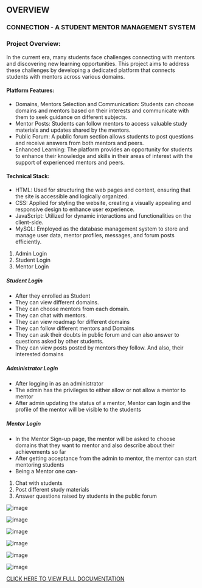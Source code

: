 ## OVERVIEW
### CONNECTION - A STUDENT MENTOR MANAGEMENT SYSTEM
### Project Overview:
In the current era, many students face challenges connecting with mentors and discovering new learning opportunities.
This project aims to address these challenges by developing a dedicated platform that connects students with mentors across various domains.

#### Platform Features:
- Domains, Mentors Selection and Communication: Students can choose domains and mentors based on their interests and communicate with them to seek guidance on different subjects.
- Mentor Posts: Students can follow mentors to access valuable study materials and updates shared by the mentors.
- Public Forum: A public forum section allows students to post questions and receive answers from both mentors and peers.
- Enhanced Learning: The platform provides an opportunity for students to enhance their knowledge and skills in their areas of interest with the support of experienced mentors and peers.

#### Technical Stack:
- HTML: Used for structuring the web pages and content, ensuring that the site is accessible and logically organized.
- CSS: Applied for styling the website, creating a visually appealing and responsive design to enhance user experience.
- JavaScript: Utilized for dynamic interactions and functionalities on the client-side.
- MySQL: Employed as the database management system to store and manage user data, mentor profiles, messages, and forum posts efficiently.

1.	Admin Login
2.	Student Login
3.	Mentor Login

##### Student Login
- After they enrolled as Student
- They can view different domains.
- They can choose mentors from each domain.
- They can chat with mentors.
-	They can view roadmap for different domains
-	They can follow different mentors and Domains
-	They can ask their doubts in public forum and can also answer to questions asked by other students.
-	They can view posts posted by mentors they follow. And also, their interested domains

##### Administrator Login

-	After logging in as an administrator
-	The admin has the privileges to either allow or not allow a mentor to mentor
-	After admin updating the status of a mentor, Mentor can login and the profile of the mentor will be visible to the students

##### Mentor Login

-	In the Mentor Sign-up page, the mentor will be asked to choose domains that they want to mentor and also describe about their achievements so far
-	After getting acceptance from the admin to mentor, the mentor can start mentoring students
-	Being a Mentor one can-
1.	Chat with students
2.	Post different study materials
3.	Answer questions raised by students in the public forum

![image](https://github.com/user-attachments/assets/99b0fd5c-c47e-4f98-a218-e9c543aec2b1)

![image](https://github.com/user-attachments/assets/50743408-f54c-4f46-8a4c-ef7034255c25)

![image](https://github.com/user-attachments/assets/681edcb5-73cc-42ef-bcbc-cb550e53dace)

![image](https://github.com/user-attachments/assets/f57befac-10f7-40fd-a052-e9a355c744a5)

![image](https://github.com/user-attachments/assets/eef75c84-c0f1-4be1-b136-c7fdc1a85f39)

![image](https://github.com/user-attachments/assets/cd71cfc5-86c7-4b53-bf60-b0cc54383f41)



[CLICK HERE TO VIEW FULL DOCUMENTATION](https://drive.google.com/file/d/1GJJn2nUknTlSQ2n5f7SJ7h0SRszDEpVC/view?usp=sharing)




